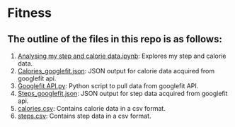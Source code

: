 # Fitness

## The outline of the files in this repo is as follows:

1. [Analysing my step and calorie data.ipynb](https://github.com/inspiration07/MyFitness/blob/master/Analysing%20my%20step%20and%20calorie%20data.ipynb): Explores my step and calorie data.
2. [Calories_googlefit.json](https://github.com/inspiration07/MyFitness/blob/master/Calorie%20counter.json): JSON output for calorie data acquired from googlefit api.
3. [Googlefit API.py](https://github.com/inspiration07/MyFitness/blob/master/Googlefit%20API.py): Python script to pull data from googlefit API.
4. [Steps_googlefit.json](https://github.com/inspiration07/MyFitness/blob/master/Calories_googlefit.json): JSON output for step data acquired from googlefit api.
5. [calories.csv](https://github.com/inspiration07/MyFitness/blob/master/calories.csv): Contains calorie data in a csv format. 
6. [steps.csv](https://github.com/inspiration07/MyFitness/blob/master/steps.csv): Contains step data in a csv format.
